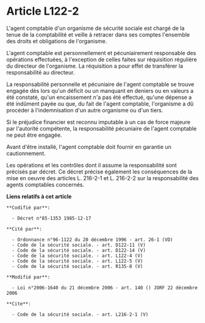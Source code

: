 # Article L122-2

L'agent comptable d'un organisme de sécurité sociale est chargé de la tenue de la comptabilité et veille à retracer dans ses
comptes l'ensemble des droits et obligations de l'organisme. 

L'agent comptable est personnellement et pécuniairement responsable des opérations effectuées, à l'exception de celles faites
sur réquisition régulière du directeur de l'organisme. La réquisition a pour effet de transférer la responsabilité au
directeur. 

La responsabilité personnelle et pécuniaire de l'agent comptable se trouve engagée dès lors qu'un déficit ou un manquant en
deniers ou en valeurs a été constaté, qu'un encaissement n'a pas été effectué, qu'une dépense a été indûment payée ou que, du
fait de l'agent comptable, l'organisme a dû procéder à l'indemnisation d'un autre organisme ou d'un tiers. 

Si le préjudice financier est reconnu imputable à un cas de force majeure par l'autorité compétente, la responsabilité
pécuniaire de l'agent comptable ne peut être engagée. 

Avant d'être installé, l'agent comptable doit fournir en garantie un cautionnement. 

Les opérations et les contrôles dont il assume la responsabilité sont précisés par décret. Ce décret précise également les
conséquences de la mise en oeuvre des articles L. 216-2-1 et L. 216-2-2 sur la responsabilité des agents comptables
concernés.

**Liens relatifs à cet article**

	**Codifié par**:

	  - Décret n°85-1353 1985-12-17

	**Cité par**:

	  - Ordonnance n°96-1122 du 20 décembre 1996 - art. 26-1 (VD)
	  - Code de la sécurité sociale. - art. D122-11 (V)
	  - Code de la sécurité sociale. - art. D122-14 (V)
	  - Code de la sécurité sociale. - art. L122-4 (V)
	  - Code de la sécurité sociale. - art. L122-5 (V)
	  - Code de la sécurité sociale. - art. R135-8 (V)

	**Modifié par**:

	  - Loi n°2006-1640 du 21 décembre 2006 - art. 140 () JORF 22 décembre 2006

	**Cite**:

	  - Code de la sécurité sociale. - art. L216-2-1 (V)

